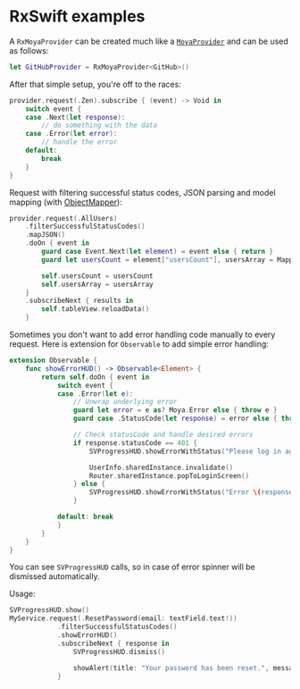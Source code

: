 RxSwift examples
================

A `RxMoyaProvider` can be created much like a
[`MoyaProvider`](../Providers.md) and can be used as follows:

```swift
let GitHubProvider = RxMoyaProvider<GitHub>()
```

After that simple setup, you're off to the races:

```swift
provider.request(.Zen).subscribe { (event) -> Void in
    switch event {
    case .Next(let response):
        // do something with the data
    case .Error(let error):
        // handle the error
    default:
        break
    }
}
```

Request with filtering successful status codes, JSON parsing and model mapping (with [ObjectMapper](https://github.com/Hearst-DD/ObjectMapper)):

```swift
provider.request(.AllUsers)
	.filterSuccessfulStatusCodes()
	.mapJSON()
    .doOn { event in
        guard case Event.Next(let element) = event else { return }
		guard let usersCount = element["usersCount"], usersArray = Mapper<User>().mapArray(element["users"]) else { return }

        self.usersCount = usersCount
		self.usersArray = usersArray
    }
    .subscribeNext { results in
        self.tableView.reloadData()
    }
```

Sometimes you don't want to add error handling code manually to every
request. Here is extension for `Observable` to add simple error handling:

```swift
extension Observable {
    func showErrorHUD() -> Observable<Element> {
        return self.doOn { event in
            switch event {
            case .Error(let e):
                // Unwrap underlying error
                guard let error = e as? Moya.Error else { throw e }
                guard case .StatusCode(let response) = error else { throw e }

                // Check statusCode and handle desired errors
                if response.statusCode == 401 {
                    SVProgressHUD.showErrorWithStatus("Please log in again")

                    UserInfo.sharedInstance.invalidate()
                    Router.sharedInstance.popToLoginScreen()
                } else {
                    SVProgressHUD.showErrorWithStatus("Error \(response.statusCode)")
                }

            default: break
            }
        }
    }
}
```

You can see `SVProgressHUD` calls, so in case of error spinner will be
dismissed automatically.

Usage:

```swift
SVProgressHUD.show()			
MyService.request(.ResetPassword(email: textField.text!))
		    .filterSuccessfulStatusCodes()
		    .showErrorHUD()
		    .subscribeNext { response in
		        SVProgressHUD.dismiss()

		        showAlert(title: "Your password has been reset.", message: "An email will be sent to you with a new password shortly.")
		    }
```
